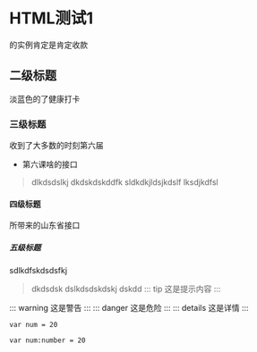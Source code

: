 # HTML测试1
的实例肯定是肯定收款
## 二级标题
淡蓝色的了健康打卡
### 三级标题
收到了大多数的时刻第六届
+ 第六课啥的接口
>dlkdsdslkj
dkdskdskddfk
sldkdkjldsjkdslf
lksdjkdfsl
#### 四级标题
所带来的山东省接口
##### 五级标题
sdlkdfskdsdsfkj
>dkdsdsk
>dslkdsdskdskj
dskdd
::: tip
这是提示内容
:::

::: warning
这是警告
:::
::: danger
这是危险
:::
::: details
这是详情
:::

<CodeGroup>
  <CodeGroupItem title = "js">

  ```js:no-line-numbers
  var num = 20
  ```

  </CodeGroupItem>

  <CodeGroupItem title = "ts" active>

  ```ts:no-line-numbers
  var num:number = 20
  ```

  </CodeGroupItem>
</CodeGroup>
